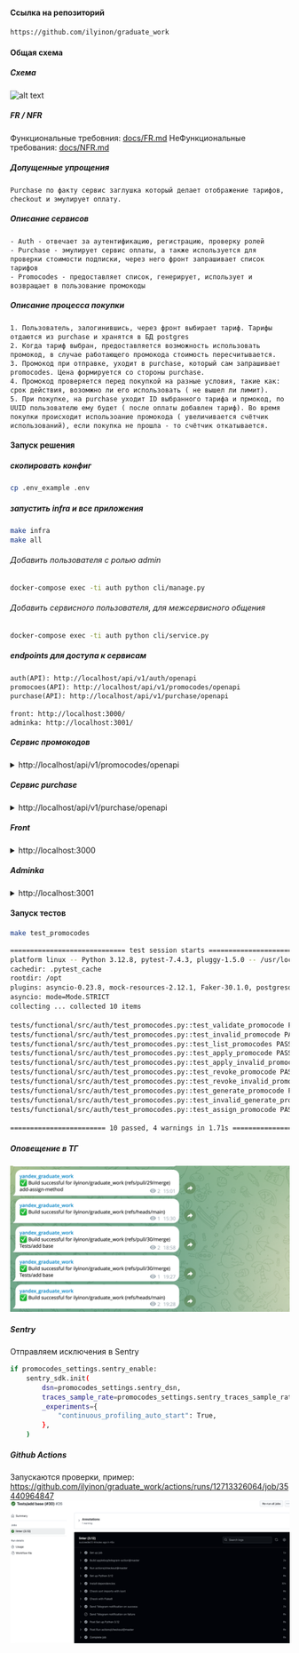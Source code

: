 #### Ссылка на репозиторий
```bash
https://github.com/ilyinon/graduate_work
```

#### Общая схема
##### Схема
![alt text](https://www.plantuml.com/plantuml/png/ZLHDQzj04BtlhnXyJlv03oM-57eflWSTDhBgYDYIaTPGA0KdgTj32avAJwNGbXvwTKrCX6sfVs7s7_LDLd6os38rtkytRzwyCJxAZSxCQD1NoiIc7n5_uuANTioLFUS5rZaNs9KyirF2DBOJN5pm0g0BUmd0Z8PPEaZ3j1lbIkdGf1dnTwvuPJ_n7TOvmYG0vuVdQxxbDHALGWwUiK2GSgpKK8TdkXTHYpzpYGHuH6mfK5uGt_2CLnYbasUlMcyLuNFygXSdRmBrxWb3d9WeItIVsfsNBQfnxP4v3TosCyh2Kvr73yTD6JxDS7JIZqDwdQM9sT2ya5D3EX_PxWxYv4pVOrLN6tsYSw0xQMvwMPHl2_ELU4eTYMgobmuFdzFnKxs1QlRQeNtL0JqZ_iL_1GNc5NXhu-MguZN64kCMpo1LVZB7-9-D2r18tJLVYRJhNiTN6jPrgqS71Eiv9CWV8Fx35UgQaJrl5EkJECSb_5haYbZCXNqFmKkOz07xAIalrsFS_Z2rQNj3RNjY3xRqsokrGqRz2t8E_7Pipki29i2D2LXWU6CFCUOatnl-ufcpnVvp1nkc4i8hNA-TTEJb2bc4trvYbP8c1-vcXO8_ReAbKmX4vI92EKlt9xPJHA-bEF0KGb2V-SvLe8wYf8k_idy0)

##### FR / NFR
Функциональные требовния: [docs/FR.md](docs/FR.md)
НеФункциональные требования: [docs/NFR.md](docs/NFR.md)

##### Допущенные упрощения
```
Purchase по факту сервис заглушка который делает отображение тарифов, checkout и эмулирует оплату.
```

##### Описание сервисов
```
- Auth - отвечает за аутентификацию, регистрацию, проверку ролей
- Purchase - эмулирует сервис оплаты, а также используется для проверки стоимости подписки, через него фронт запрашивает список тарифов
- Promocodes - предоставляет список, генерирует, использует и возвращает в пользование промокоды
```


##### Описание процесса покупки
```
1. Пользователь, залогинившись, через фронт выбирает тариф. Тарифы отдаются из purchase и хранятся в БД postgres
2. Когда тариф выбран, предоставляется возможность использовать промокод, в случае работающего промокода стоимость пересчитывается.
3. Промокод при отправке, уходит в purchase, который сам запрашивает promocodes. Цена формируется со стороны purchase. 
4. Промокод проверяется перед покупкой на разные условия, такие как: срок действия, возомжно ли его использовать ( не вышел ли лимит).
5. При покупке, на purchase уходит ID выбранного тарифа и прмокод, по UUID пользователю ему будет ( после оплаты добавлен тариф). Во время покупки происходит использоание промокода ( увеличивается счётчик использований), если покупка не прошла - то счётчик откатывается.
```


#### Запуск решения
##### скопировать конфиг
```bash
cp .env_example .env
```

##### запустить infra и все приложения
```bash
make infra
make all
```

###### Добавить пользователя с ролью admin
```bash
docker-compose exec -ti auth python cli/manage.py
```

###### Добавить сервисного пользователя, для межсервисного общения
```bash
docker-compose exec -ti auth python cli/service.py
```


##### endpoints для доступа к сервисам
```
auth(API): http://localhost/api/v1/auth/openapi
promocoes(API): http://localhost/api/v1/promocodes/openapi
purchase(API): http://localhost/api/v1/purchase/openapi

front: http://localhost:3000/
adminka: http://localhost:3001/
```


#####  Сервис промокодов
<details>
<summary>http://localhost/api/v1/promocodes/openapi</summary>

![alt text](images/promocodes.png)

###### Список промокодов

```bash
curl -X 'GET' \
  'http://localhost/api/v1/promocodes/list/?skip=0&limit=100' \
  -H 'accept: application/json' \
  -H 'Authorization: Bearer <token>'
```

```bash
[
  {
    "id": "8aa35a86-1be4-4e52-96de-caa24bc07db3",
    "promocode": "FREE-STANDARD-FOR-ONE-MONTH",
    "discount_percent": 0,
    "discount_rubles": 399,
    "start_date": "2025-01-01T00:00:00",
    "end_date": "2025-12-31T00:00:00",
    "usage_limit": 10,
    "used_count": 0,
    "is_active": true,
    "is_one_time": false
  },
  {
    "id": "331472ba-ae64-4df5-ae7d-2ffa8ee4dbd5",
    "promocode": "MINUS-TEN-PERCENTS",
    "discount_percent": 10,
    "discount_rubles": 0,
    "start_date": "2025-01-01T00:00:00",
    "end_date": "2025-12-31T00:00:00",
    "usage_limit": 0,
    "used_count": 0,
    "is_active": true,
    "is_one_time": false
  },
  {
    "id": "ea54ad6b-09ae-4048-9b5e-59db3c0d20e6",
    "promocode": "MINUS100",
    "discount_percent": 0,
    "discount_rubles": 100,
    "start_date": "2025-01-01T00:00:00",
    "end_date": "2025-12-31T00:00:00",
    "usage_limit": 0,
    "used_count": 0,
    "is_active": true,
    "is_one_time": false
  }
]
```

###### Применить промокод
```bash
curl -X 'POST' \
  'http://localhost/api/v1/promocodes/apply/MINUS100' \
  -H 'accept: application/json' \
  -H 'Authorization: Bearer <token>' \
  -d ''
```

```bash
{
  "detail": "Промокод успешно применен"
}
```

###### Отменить использование промокода
```bash
curl -X 'POST' \
  'http://localhost/api/v1/promocodes/revoke/MINUS100' \
  -H 'accept: application/json' \
  -H 'Authorization: Bearer eyJhbGciOiJIUzI1NiIsInR5cCI6IkpXVCJ9.eyJ1c2VyX2lkIjoiYWU0NzMxMjMtMjFlOC00OGIxLWE1NTktNGQxZTc5YzAxNDBhIiwiZW1haWwiOiJzZXJ2aWNlQGNpbmVtYS5pbyIsInJvbGVzIjpbInNlcnZpY2UiXSwiZXhwIjoxNzY3NTI2MjQ5LCJqdGkiOiJjZjE5ODA5Mi04MmY4LTRlYTgtYWMwYi04YmRiNjg1NzFiMjIifQ.oYM8Afkua_33_50ttiiclMQs0Xdtc5fDAkN_ukAkZCs' \
  -d ''
```

```bash
{
  "detail": "Использование промокода отменено"
}
```


###### Проверить промокод
```bash
curl -X 'GET' \
  'http://localhost/api/v1/promocodes/validate/MINUS100' \
  -H 'accept: application/json' \
  -H 'Authorization: Bearer eyJhbGciOiJIUzI1NiIsInR5cCI6IkpXVCJ9.eyJ1c2VyX2lkIjoiYWU0NzMxMjMtMjFlOC00OGIxLWE1NTktNGQxZTc5YzAxNDBhIiwiZW1haWwiOiJzZXJ2aWNlQGNpbmVtYS5pbyIsInJvbGVzIjpbInNlcnZpY2UiXSwiZXhwIjoxNzY3NTI2MjQ5LCJqdGkiOiJjZjE5ODA5Mi04MmY4LTRlYTgtYWMwYi04YmRiNjg1NzFiMjIifQ.oYM8Afkua_33_50ttiiclMQs0Xdtc5fDAkN_ukAkZCs'
```

```bash
{
  "promocode": "MINUS100",
  "discount_percent": 0,
  "discount_rubles": 100
}
```

###### Сгенерировать промокод
```bash
curl -X 'POST' \
  'http://localhost/api/v1/promocodes/generate/' \
  -H 'accept: application/json' \
  -H 'Authorization: Bearer eyJhbGciOiJIUzI1NiIsInR5cCI6IkpXVCJ9.eyJ1c2VyX2lkIjoiYWU0NzMxMjMtMjFlOC00OGIxLWE1NTktNGQxZTc5YzAxNDBhIiwiZW1haWwiOiJzZXJ2aWNlQGNpbmVtYS5pbyIsInJvbGVzIjpbInNlcnZpY2UiXSwiZXhwIjoxNzY3NTI2MjQ5LCJqdGkiOiJjZjE5ODA5Mi04MmY4LTRlYTgtYWMwYi04YmRiNjg1NzFiMjIifQ.oYM8Afkua_33_50ttiiclMQs0Xdtc5fDAkN_ukAkZCs' \
  -H 'Content-Type: application/json' \
  -d '{
  "discount_percent": 15,
  "discount_rubles": 0,
  "start_date": "2025-01-10T16:10:18.928Z",
  "end_date": "2025-12-31T16:10:18.928Z",
  "usage_limit": 0,
  "is_active": true,
  "is_one_time": true
}'
```

```bash
{
  "id": "90eabb83-ec68-41ef-80a0-cab4aa3b0fec",
  "promocode": "XA7Q4EWMEGMY",
  "discount_percent": 15,
  "discount_rubles": 0,
  "start_date": "2025-01-10T16:10:18.928000",
  "end_date": "2025-12-31T16:10:18.928000",
  "usage_limit": 0,
  "used_count": 0,
  "is_active": true,
  "is_one_time": true
}
```

###### Применить промокод со стороны администратора
```bash
curl -X 'POST' \
  'http://localhost/api/v1/promocodes/assign/' \
  -H 'accept: application/json' \
  -H 'Authorization: Bearer eyJhbGciOiJIUzI1NiIsInR5cCI6IkpXVCJ9.eyJ1c2VyX2lkIjoiYWU0NzMxMjMtMjFlOC00OGIxLWE1NTktNGQxZTc5YzAxNDBhIiwiZW1haWwiOiJzZXJ2aWNlQGNpbmVtYS5pbyIsInJvbGVzIjpbInNlcnZpY2UiXSwiZXhwIjoxNzY3NTI2MjQ5LCJqdGkiOiJjZjE5ODA5Mi04MmY4LTRlYTgtYWMwYi04YmRiNjg1NzFiMjIifQ.oYM8Afkua_33_50ttiiclMQs0Xdtc5fDAkN_ukAkZCs' \
  -H 'Content-Type: application/json' \
  -d '{
  "user_email": "user@cinema.io",
  "promocode": "MINUS100"
}'
```

```bash
{
  "success": true,
  "message": "Промокод успешно применен к аккаунту пользователя"
}
```
</details>

##### Сервис purchase
<details>
<summary>http://localhost/api/v1/purchase/openapi</summary>



![alt text](images/purchase.png)
</details>

#####   Front
<details>
<summary>http://localhost:3000</summary>
Добавлен тестовый фронт, где можно зарегистировать, залогиниться под пользователем, ввести промокод, увидеть цену со скидкой и "купить".

![alt text](images/front1.png)
![alt text](images/front2.png)

</details>

#####   Adminka
<details>
<summary>http://localhost:3001</summary>
Добавлена админка где можно залогиниться под админом ( добавляем скриптом).
Доступно: генерация промокода, валидация, просмотр списка промокодов, а также назначение прмокодома пользователю вручную


![alt text](images/adminka.png)

![alt text](images/adminka0.png)
![alt text](images/adminka1.png)

![alt text](images/adminka_validate.png)

![alt text](images/adminka_list.png)

![alt text](images/adminka_assign.png)

</details>

#### Запуск тестов

```bash
make test_promocodes
```

```bash
============================= test session starts ==============================
platform linux -- Python 3.12.8, pytest-7.4.3, pluggy-1.5.0 -- /usr/local/bin/python3
cachedir: .pytest_cache
rootdir: /opt
plugins: asyncio-0.23.8, mock-resources-2.12.1, Faker-30.1.0, postgresql-6.1.1, alembic-0.11.1, anyio-4.8.0
asyncio: mode=Mode.STRICT
collecting ... collected 10 items

tests/functional/src/auth/test_promocodes.py::test_validate_promocode PASSED [ 10%]
tests/functional/src/auth/test_promocodes.py::test_invalid_promocode PASSED [ 20%]
tests/functional/src/auth/test_promocodes.py::test_list_promocodes PASSED [ 30%]
tests/functional/src/auth/test_promocodes.py::test_apply_promocode PASSED [ 40%]
tests/functional/src/auth/test_promocodes.py::test_apply_invalid_promocode PASSED [ 50%]
tests/functional/src/auth/test_promocodes.py::test_revoke_promocode PASSED [ 60%]
tests/functional/src/auth/test_promocodes.py::test_revoke_invalid_promocode PASSED [ 70%]
tests/functional/src/auth/test_promocodes.py::test_generate_promocode PASSED [ 80%]
tests/functional/src/auth/test_promocodes.py::test_invalid_generate_promocode PASSED [ 90%]
tests/functional/src/auth/test_promocodes.py::test_assign_promocode PASSED [100%]

======================== 10 passed, 4 warnings in 1.71s ========================
```


##### Оповещение в ТГ

![alt text](images/tg.png)

##### Sentry 

Отправляем исключения в Sentry
```bash
if promocodes_settings.sentry_enable:
    sentry_sdk.init(
        dsn=promocodes_settings.sentry_dsn,
        traces_sample_rate=promocodes_settings.sentry_traces_sample_rate,
        _experiments={
            "continuous_profiling_auto_start": True,
        },
    )
```

##### Github Actions
Запускаются проверки, пример: https://github.com/ilyinon/graduate_work/actions/runs/12713326064/job/35440964847
![alt text](images/github.png)